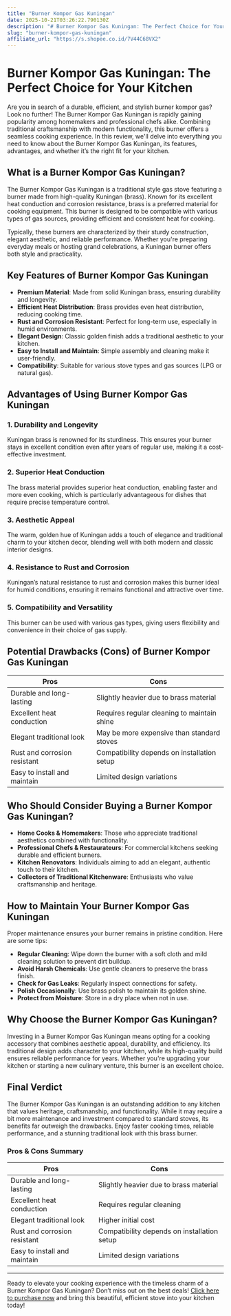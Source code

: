 ```yaml
---
title: "Burner Kompor Gas Kuningan"
date: 2025-10-21T03:26:22.790130Z
description: "# Burner Kompor Gas Kuningan: The Perfect Choice for Your Kitchen..."
slug: "burner-kompor-gas-kuningan"
affiliate_url: "https://s.shopee.co.id/7V44C68VX2"
---
```

# Burner Kompor Gas Kuningan: The Perfect Choice for Your Kitchen

Are you in search of a durable, efficient, and stylish burner kompor gas? Look no further! The Burner Kompor Gas Kuningan is rapidly gaining popularity among homemakers and professional chefs alike. Combining traditional craftsmanship with modern functionality, this burner offers a seamless cooking experience. In this review, we'll delve into everything you need to know about the Burner Kompor Gas Kuningan, its features, advantages, and whether it’s the right fit for your kitchen.

## What is a Burner Kompor Gas Kuningan?

The Burner Kompor Gas Kuningan is a traditional style gas stove featuring a burner made from high-quality Kuningan (brass). Known for its excellent heat conduction and corrosion resistance, brass is a preferred material for cooking equipment. This burner is designed to be compatible with various types of gas sources, providing efficient and consistent heat for cooking.

Typically, these burners are characterized by their sturdy construction, elegant aesthetic, and reliable performance. Whether you're preparing everyday meals or hosting grand celebrations, a Kuningan burner offers both style and practicality.

## Key Features of Burner Kompor Gas Kuningan

- **Premium Material**: Made from solid Kuningan brass, ensuring durability and longevity.
- **Efficient Heat Distribution**: Brass provides even heat distribution, reducing cooking time.
- **Rust and Corrosion Resistant**: Perfect for long-term use, especially in humid environments.
- **Elegant Design**: Classic golden finish adds a traditional aesthetic to your kitchen.
- **Easy to Install and Maintain**: Simple assembly and cleaning make it user-friendly.
- **Compatibility**: Suitable for various stove types and gas sources (LPG or natural gas).

## Advantages of Using Burner Kompor Gas Kuningan

### 1. Durability and Longevity
Kuningan brass is renowned for its sturdiness. This ensures your burner stays in excellent condition even after years of regular use, making it a cost-effective investment.

### 2. Superior Heat Conduction
The brass material provides superior heat conduction, enabling faster and more even cooking, which is particularly advantageous for dishes that require precise temperature control.

### 3. Aesthetic Appeal
The warm, golden hue of Kuningan adds a touch of elegance and traditional charm to your kitchen decor, blending well with both modern and classic interior designs.

### 4. Resistance to Rust and Corrosion
Kuningan’s natural resistance to rust and corrosion makes this burner ideal for humid conditions, ensuring it remains functional and attractive over time.

### 5. Compatibility and Versatility
This burner can be used with various gas types, giving users flexibility and convenience in their choice of gas supply.

## Potential Drawbacks (Cons) of Burner Kompor Gas Kuningan

| Pros | Cons |
|---|---|
| Durable and long-lasting | Slightly heavier due to brass material |
| Excellent heat conduction | Requires regular cleaning to maintain shine |
| Elegant traditional look | May be more expensive than standard stoves |
| Rust and corrosion resistant | Compatibility depends on installation setup |
| Easy to install and maintain | Limited design variations |

## Who Should Consider Buying a Burner Kompor Gas Kuningan?

- **Home Cooks & Homemakers**: Those who appreciate traditional aesthetics combined with functionality.
- **Professional Chefs & Restaurateurs**: For commercial kitchens seeking durable and efficient burners.
- **Kitchen Renovators**: Individuals aiming to add an elegant, authentic touch to their kitchen.
- **Collectors of Traditional Kitchenware**: Enthusiasts who value craftsmanship and heritage.

## How to Maintain Your Burner Kompor Gas Kuningan

Proper maintenance ensures your burner remains in pristine condition. Here are some tips:

- **Regular Cleaning**: Wipe down the burner with a soft cloth and mild cleaning solution to prevent dirt buildup.
- **Avoid Harsh Chemicals**: Use gentle cleaners to preserve the brass finish.
- **Check for Gas Leaks**: Regularly inspect connections for safety.
- **Polish Occasionally**: Use brass polish to maintain its golden shine.
- **Protect from Moisture**: Store in a dry place when not in use.

## Why Choose the Burner Kompor Gas Kuningan?

Investing in a Burner Kompor Gas Kuningan means opting for a cooking accessory that combines aesthetic appeal, durability, and efficiency. Its traditional design adds character to your kitchen, while its high-quality build ensures reliable performance for years. Whether you're upgrading your kitchen or starting a new culinary venture, this burner is an excellent choice.

## Final Verdict

The Burner Kompor Gas Kuningan is an outstanding addition to any kitchen that values heritage, craftsmanship, and functionality. While it may require a bit more maintenance and investment compared to standard stoves, its benefits far outweigh the drawbacks. Enjoy faster cooking times, reliable performance, and a stunning traditional look with this brass burner.

### Pros & Cons Summary

| **Pros** | **Cons** |
|---|---|
| Durable and long-lasting | Slightly heavier due to brass material |
| Excellent heat conduction | Requires regular cleaning |
| Elegant traditional look | Higher initial cost |
| Rust and corrosion resistant | Compatibility depends on installation setup |
| Easy to install and maintain | Limited design variations |

---

Ready to elevate your cooking experience with the timeless charm of a Burner Kompor Gas Kuningan? Don’t miss out on the best deals! [Click here to purchase now](https://s.shopee.co.id/7V44C68VX2) and bring this beautiful, efficient stove into your kitchen today!